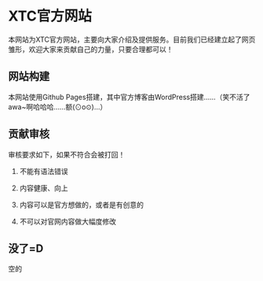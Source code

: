 # XTC官方网站
本网站为XTC官方网站，主要向大家介绍及提供服务。目前我们已经建立起了网页雏形，欢迎大家来贡献自己的力量，只要合理都可以！
## 网站构建
本网站使用Github Pages搭建，其中官方博客由WordPress搭建……（笑不活了awa~啊哈哈哈……额(⊙o⊙)…）
## 贡献审核
审核要求如下，如果不符合会被打回！

1. 不能有语法错误

2. 内容健康、向上

3. 内容可以是官方想做的，或者是有创意的

4. 不可以对官网内容做大幅度修改
## 没了=D
空的
